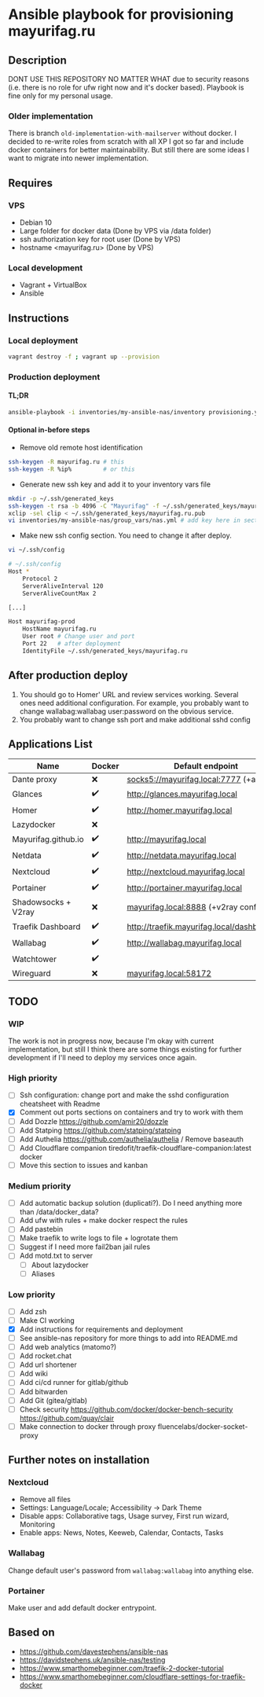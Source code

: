 # Ansible playbook for provisioning mayurifag.ru

## Description

DONT USE THIS REPOSITORY NO MATTER WHAT due to security reasons (i.e. there
is no role for ufw right now and it's docker based). Playbook is fine only for
my personal usage.

### Older implementation

There is branch `old-implementation-with-mailserver` without docker. I decided
to re-write roles from scratch with all XP I got so far and include docker
containers for better maintainability. But still there are some ideas I want to
migrate into newer implementation.

## Requires

### VPS

- Debian 10
- Large folder for docker data (Done by VPS via /data folder)
- ssh authorization key for root user (Done by VPS)
- hostname <mayurifag.ru> (Done by VPS)

### Local development

- Vagrant + VirtualBox
- Ansible

## Instructions

### Local deployment

```sh
vagrant destroy -f ; vagrant up --provision
```

### Production deployment

#### TL;DR

```sh
ansible-playbook -i inventories/my-ansible-nas/inventory provisioning.yml -b -K
```

#### Optional in-before steps

- Remove old remote host identification

```sh
ssh-keygen -R mayurifag.ru # this
ssh-keygen -R %ip%         # or this
```

- Generate new ssh key and add it to your inventory vars file

```sh
mkdir -p ~/.ssh/generated_keys
ssh-keygen -t rsa -b 4096 -C "Mayurifag" -f ~/.ssh/generated_keys/mayurifag.ru
xclip -sel clip < ~/.ssh/generated_keys/mayurifag.ru.pub
vi inventories/my-ansible-nas/group_vars/nas.yml # add key here in section
```

- Make new ssh config section. You need to change it after deploy.

```sh
vi ~/.ssh/config

# ~/.ssh/config
Host *
    Protocol 2
    ServerAliveInterval 120
    ServerAliveCountMax 2

[...]

Host mayurifag-prod
    HostName mayurifag.ru
    User root # Change user and port
    Port 22   # after deployment
    IdentityFile ~/.ssh/generated_keys/mayurifag.ru
```

## After production deploy

1. You should go to Homer' URL and review services working. Several ones need
additional configuration. For example, you probably want to change
wallabag:wallabag user:password on the obvious service.
2. You probably want to change ssh port and make additional sshd config

## Applications List

| Name                | Docker             | Default endpoint                              | App. Port   |
| ------------------- | ------------------ | --------------------------------------------- | ----------- |
| Dante proxy         | :x:                | <socks5://mayurifag.local:7777> (+auth)       | 7777        |
| Glances             | :heavy_check_mark: | <http://glances.mayurifag.local>              | 61208/61209 |
| Homer               | :heavy_check_mark: | <http://homer.mayurifag.local>                | 8080        |
| Lazydocker          | :x:                |                                               |             |
| Mayurifag.github.io | :heavy_check_mark: | <http://mayurifag.local>                      | 8005        |
| Netdata             | :heavy_check_mark: | <http://netdata.mayurifag.local>              | 19999       |
| Nextcloud           | :heavy_check_mark: | <http://nextcloud.mayurifag.local>            | 80          |
| Portainer           | :heavy_check_mark: | <http://portainer.mayurifag.local>            | 9000        |
| Shadowsocks + V2ray | :x:                | <mayurifag.local:8888> (+v2ray config)        | 8888        |
| Traefik Dashboard   | :heavy_check_mark: | <http://traefik.mayurifag.local/dashboard/#/> | 8080 (?)    |
| Wallabag            | :heavy_check_mark: | <http://wallabag.mayurifag.local>             | 80          |
| Watchtower          | :heavy_check_mark: |                                               |             |
| Wireguard           | :x:                | <mayurifag.local:58172>                       | 58172       |

## TODO

### WIP

The work is not in progress now, because I'm okay with current implementation,
but still I think there are some things existing for further development if I'll
need to deploy my services once again.

### High priority

- [ ] Ssh configuration: change port and make the sshd configuration cheatsheet with Readme
- [x] Comment out ports sections on containers and try to work with them
- [ ] Add Dozzle <https://github.com/amir20/dozzle>
- [ ] Add Statping <https://github.com/statping/statping>
- [ ] Add Authelia <https://github.com/authelia/authelia> / Remove baseauth
- [ ] Add Cloudflare companion tiredofit/traefik-cloudflare-companion:latest docker
- [ ] Move this section to issues and kanban

### Medium priority

- [ ] Add automatic backup solution (duplicati?). Do I need anything more than
/data/docker_data?
- [ ] Add ufw with rules + make docker respect the rules
- [ ] Add pastebin
- [ ] Make traefik to write logs to file + logrotate them
- [ ] Suggest if I need more fail2ban jail rules
- [ ] Add motd.txt to server
  - [ ] About lazydocker
  - [ ] Aliases

### Low priority

- [ ] Add zsh
- [ ] Make CI working
- [x] Add instructions for requirements and deployment
- [ ] See ansible-nas repository for more things to add into README.md
- [ ] Add web analytics (matomo?)
- [ ] Add rocket.chat
- [ ] Add url shortener
- [ ] Add wiki
- [ ] Add ci/cd runner for gitlab/github
- [ ] Add bitwarden
- [ ] Add Git (gitea/gitlab)
- [ ] Check security <https://github.com/docker/docker-bench-security> <https://github.com/quay/clair>
- [ ] Make connection to docker through proxy fluencelabs/docker-socket-proxy

## Further notes on installation

### Nextcloud

- Remove all files
- Settings: Language/Locale; Accessibility -> Dark Theme
- Disable apps: Collaborative tags, Usage survey, First run wizard, Monitoring
- Enable apps: News, Notes, Keeweb, Calendar, Contacts, Tasks

### Wallabag

Change default user's password from `wallabag:wallabag` into anything else.

### Portainer

Make user and add default docker entrypoint.

## Based on

- <https://github.com/davestephens/ansible-nas>
- <https://davidstephens.uk/ansible-nas/testing>
- <https://www.smarthomebeginner.com/traefik-2-docker-tutorial>
- <https://www.smarthomebeginner.com/cloudflare-settings-for-traefik-docker>
